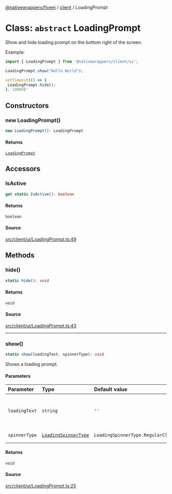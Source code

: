 [@nativewrappers/fivem](../../README.md) / [client](../README.md) / LoadingPrompt

# Class: `abstract` LoadingPrompt

Show and hide loading prompt on the bottom right of the screen.

Example:

```typescript
import { LoadingPrompt } from '@nativewrappers/client/ui';

LoadingPrompt.show("Hello World");

setTimeout(() => {
 LoadingPrompt.hide();
}, 10000)'
```

## Constructors

### new LoadingPrompt()

```ts
new LoadingPrompt(): LoadingPrompt
```

#### Returns

[`LoadingPrompt`](LoadingPrompt.md)

## Accessors

### IsActive

```ts
get static IsActive(): boolean
```

#### Returns

`boolean`

#### Source

[src/client/ui/LoadingPrompt.ts:49](https://github.com/nativewrappers/fivem/blob/dc30be651dd1d99507081f19ee3707fad2d3aa44/src/client/ui/LoadingPrompt.ts#L49)

## Methods

### hide()

```ts
static hide(): void
```

#### Returns

`void`

#### Source

[src/client/ui/LoadingPrompt.ts:43](https://github.com/nativewrappers/fivem/blob/dc30be651dd1d99507081f19ee3707fad2d3aa44/src/client/ui/LoadingPrompt.ts#L43)

***

### show()

```ts
static show(loadingText, spinnerType): void
```

Shows a loading prompt.

#### Parameters

| Parameter | Type | Default value | Description |
| :------ | :------ | :------ | :------ |
| `loadingText` | `string` | `''` | Text to be displayed inside loading prompt. |
| `spinnerType` | [`LoadingSpinnerType`](../enumerations/LoadingSpinnerType.md) | `LoadingSpinnerType.RegularClockwise` | Type of spinner. |

#### Returns

`void`

#### Source

[src/client/ui/LoadingPrompt.ts:25](https://github.com/nativewrappers/fivem/blob/dc30be651dd1d99507081f19ee3707fad2d3aa44/src/client/ui/LoadingPrompt.ts#L25)
